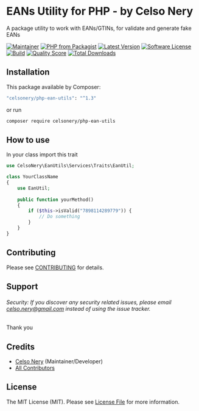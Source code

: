 # EANs Utility for PHP - by Celso Nery
A package utility to work with EANs/GTINs, for validate and generate fake EANs

[![Maintainer](http://img.shields.io/badge/maintainer-@celsonery-blue.svg?style=flat-square)](https://twitter.com/celsonery)
[![PHP from Packagist](https://img.shields.io/packagist/php-v/celsonery/php-ean-utils.svg?style=flat-square)](https://packagist.org/packages/celsonery/php-ean-utils)
[![Latest Version](https://img.shields.io/github/release/celsonery/php-ean-utils.svg?style=flat-square)](https://github.com/celsonery/php-ean-utils/releases)
[![Software License](https://img.shields.io/badge/license-MIT-brightgreen.svg?style=flat-square)](LICENSE)
[![Build](https://img.shields.io/scrutinizer/build/g/celsonery/php-ean-utils.svg?style=flat-square)](https://scrutinizer-ci.com/g/celsonery/php-ean-utils)
[![Quality Score](https://img.shields.io/scrutinizer/g/celsonery/php-ean-utils.svg?style=flat-square)](https://scrutinizer-ci.com/g/celsonery/php-ean-utils)
[![Total Downloads](https://img.shields.io/packagist/dt/celsonery/php-ean-utils.svg?style=flat-square)](https://packagist.org/packages/ccelsonery/php-ean-utils)

## Installation

This package available by Composer:

```bash
"celsonery/php-ean-utils": "^1.3"
```

or run

```bash
composer require celsonery/php-ean-utils
```

## How to use

In your class import this trait
```php
use CelsoNery\EanUtils\Services\Traits\EanUtil;

class YourClassName
{
    use EanUtil;
    
    public function yourMethod()
    {
        if ($this->isValid("7898114289779")) {
            // Do something
        }
    }
}
```


## Contributing

Please see [CONTRIBUTING](CONTRIBUTING.md) for details.

## Support

###### Security: If you discover any security related issues, please email celso.nery@gmail.com instead of using the issue tracker.

Thank you

## Credits

- [Celso Nery](https://github.com/celsonery) (Maintainer/Developer)
- [All Contributors](https://github.com/celsonery/php-ean-utils/contributors)

## License

The MIT License (MIT). Please see [License File](LICENSE) for more information.
